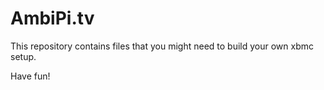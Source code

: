 # AmbiPi.tv
This repository contains files that you might need to build your own xbmc setup.

Have fun!
